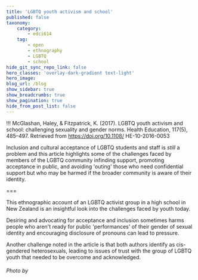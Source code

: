 ```yaml
---
title: 'LGBTQ youth activism and school'
published: false
taxonomy:
    category:
        - edci614
    tag:
        - open
        - ethnography
        - LGBTQ
        - school
hide_git_sync_repo_link: false
hero_classes: 'overlay-dark-gradient text-light'
hero_image:
blog_url: /blog
show_sidebar: true
show_breadcrumbs: true
show_pagination: true
hide_from_post_list: false
---
```


!!! McGlashan, Haley, & Fitzpatrick, K. (2017). LGBTQ youth activism and school: challenging sexuality and gender norms. Health Education, 117(5), 485–497. Retrieved from https://doi.org/10.1108/ HE-10-2016-0053

Inclusion and cultural acceptance of LGBTQ students and staff is *still* a problem and this article highlights some of the challenges faced by members of the LGBTQ community infinding support, promoting acceptance in public, and avoiding 'outing' those who need confidential support but who may be harmed if the broader community is aware of their identity.

===

This ethnographic account of an LGBTQ activist group in a high school in New Zealand is an insightful look into the challenges faced by youth today.

Desiring and advocating for acceptance and inclusion sometimes harms people who aren't ready for public 'performances' of their gender of sexual identity and encouraging disclosure of pronouns can lead to pressure.

Another challenge noted in the article is that both authors identify as cis-gendered heterosexuals, leading to issues of trust with the group of LGBTQ youth that needed to be overcome and acknowledged.

###### Photo by
